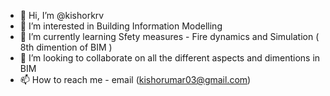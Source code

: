 - 👋 Hi, I’m @kishorkrv
- 👀 I’m interested in Building Information Modelling 
- 🌱 I’m currently learning Sfety measures - Fire dynamics and Simulation ( 8th dimention of BIM ) 
- 💞️ I’m looking to collaborate on all the different aspects and dimentions in BIM 
- 📫 How to reach me - email (kishorumar03@gmail.com)

<!---
kishorkrv/kishorkrv is a ✨ special ✨ repository because its `README.md` (this file) appears on your GitHub profile.
You can click the Preview link to take a look at your changes.
--->
